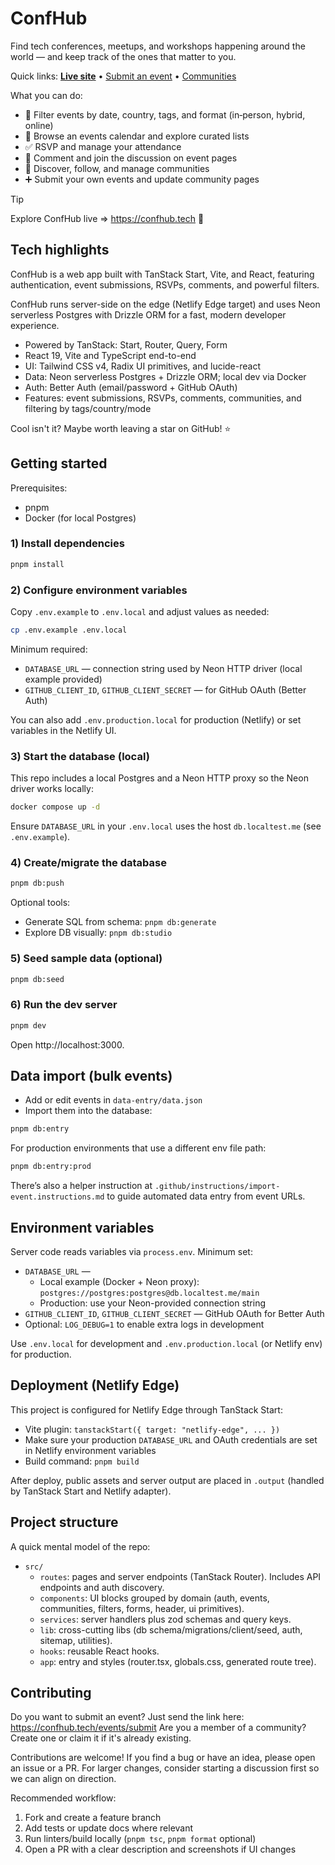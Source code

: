 # ConfHub

Find tech conferences, meetups, and workshops happening around the world — and keep track of the ones that matter to you.

Quick links: **[Live site](https://confhub.tech)** • [Submit an event](https://confhub.tech/events/submit) • [Communities](https://confhub.tech/communities)

What you can do:

- 🔎 Filter events by date, country, tags, and format (in‑person, hybrid, online)
- 📅 Browse an events calendar and explore curated lists
- ✅ RSVP and manage your attendance
- 💬 Comment and join the discussion on event pages
- 🧭 Discover, follow, and manage communities
- ➕ Submit your own events and update community pages

> [!TIP]
> Explore ConfHub live => https://confhub.tech 🚀

## Tech highlights

ConfHub is a web app built with TanStack Start, Vite, and React, featuring authentication, event submissions, RSVPs, comments, and powerful filters.

ConfHub runs server-side on the edge (Netlify Edge target) and uses Neon serverless Postgres with Drizzle ORM for a fast, modern developer experience.

- Powered by TanStack: Start, Router, Query, Form
- React 19, Vite and TypeScript end-to-end
- UI: Tailwind CSS v4, Radix UI primitives, and lucide-react
- Data: Neon serverless Postgres + Drizzle ORM; local dev via Docker
- Auth: Better Auth (email/password + GitHub OAuth)
- Features: event submissions, RSVPs, comments, communities, and filtering by tags/country/mode

Cool isn't it? Maybe worth leaving a star on GitHub! ⭐

## Getting started

Prerequisites:

- pnpm
- Docker (for local Postgres)

### 1) Install dependencies

```bash
pnpm install
```

### 2) Configure environment variables

Copy `.env.example` to `.env.local` and adjust values as needed:

```bash
cp .env.example .env.local
```

Minimum required:

- `DATABASE_URL` — connection string used by Neon HTTP driver (local example provided)
- `GITHUB_CLIENT_ID`, `GITHUB_CLIENT_SECRET` — for GitHub OAuth (Better Auth)

You can also add `.env.production.local` for production (Netlify) or set variables in the Netlify UI.

### 3) Start the database (local)

This repo includes a local Postgres and a Neon HTTP proxy so the Neon driver works locally:

```bash
docker compose up -d
```

Ensure `DATABASE_URL` in your `.env.local` uses the host `db.localtest.me` (see `.env.example`).

### 4) Create/migrate the database

```bash
pnpm db:push
```

Optional tools:

- Generate SQL from schema: `pnpm db:generate`
- Explore DB visually: `pnpm db:studio`

### 5) Seed sample data (optional)

```bash
pnpm db:seed
```

### 6) Run the dev server

```bash
pnpm dev
```

Open http://localhost:3000.

## Data import (bulk events)

- Add or edit events in `data-entry/data.json`
- Import them into the database:

```bash
pnpm db:entry
```

For production environments that use a different env file path:

```bash
pnpm db:entry:prod
```

There’s also a helper instruction at `.github/instructions/import-event.instructions.md` to guide automated data entry from event URLs.

## Environment variables

Server code reads variables via `process.env`. Minimum set:

- `DATABASE_URL` —
  - Local example (Docker + Neon proxy): `postgres://postgres:postgres@db.localtest.me/main`
  - Production: use your Neon-provided connection string
- `GITHUB_CLIENT_ID`, `GITHUB_CLIENT_SECRET` — GitHub OAuth for Better Auth
- Optional: `LOG_DEBUG=1` to enable extra logs in development

Use `.env.local` for development and `.env.production.local` (or Netlify env) for production.

## Deployment (Netlify Edge)

This project is configured for Netlify Edge through TanStack Start:

- Vite plugin: `tanstackStart({ target: "netlify-edge", ... })`
- Make sure your production `DATABASE_URL` and OAuth credentials are set in Netlify environment variables
- Build command: `pnpm build`

After deploy, public assets and server output are placed in `.output` (handled by TanStack Start and Netlify adapter).

## Project structure

A quick mental model of the repo:

- `src/`
  - `routes`: pages and server endpoints (TanStack Router). Includes API endpoints and auth discovery.
  - `components`: UI blocks grouped by domain (auth, events, communities, filters, forms, header, ui primitives).
  - `services`: server handlers plus zod schemas and query keys.
  - `lib`: cross-cutting libs (db schema/migrations/client/seed, auth, sitemap, utilities).
  - `hooks`: reusable React hooks.
  - `app`: entry and styles (router.tsx, globals.css, generated route tree).

## Contributing

Do you want to submit an event? Just send the link here: https://confhub.tech/events/submit
Are you a member of a community? Create one or claim it if it's already existing.

Contributions are welcome! If you find a bug or have an idea, please open an issue or a PR. For larger changes, consider starting a discussion first so we can align on direction.

Recommended workflow:

1. Fork and create a feature branch
2. Add tests or update docs where relevant
3. Run linters/build locally (`pnpm tsc`, `pnpm format` optional)
4. Open a PR with a clear description and screenshots if UI changes
